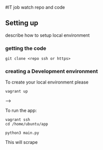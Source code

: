 #IT job watch repo and code

## Setting up

describe how to setup local environment

### getting the code
```
git clone <repo ssh or https>
```

### creating a Development environment
To create your local environment please
```
vagrant up
```
<!-- To see the website the website with your changes go to:
```
development.local
```
--> -->

To run the app:
```
vagrant ssh
cd /home/ubuntu/app

python3 main.py
```
This will scrape
